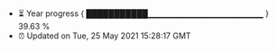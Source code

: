 - ⏳ Year progress { ███████████▁▁▁▁▁▁▁▁▁▁▁▁▁▁▁▁▁▁▁ } 39.63 %
- ⏰ Updated on Tue, 25 May 2021 15:28:17 GMT

